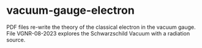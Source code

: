 # vacuum-gauge-electron

PDF files re-write the theory of the classical electron in the vacuum gauge.  
File VGNR-08-2023 explores the Schwarzschild Vacuum with a radiation source.
